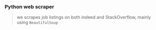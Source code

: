 ### Python web scraper
> we scrapes job listings on both indeed and StackOverflow, mainly using ```BeautifulSoup```
